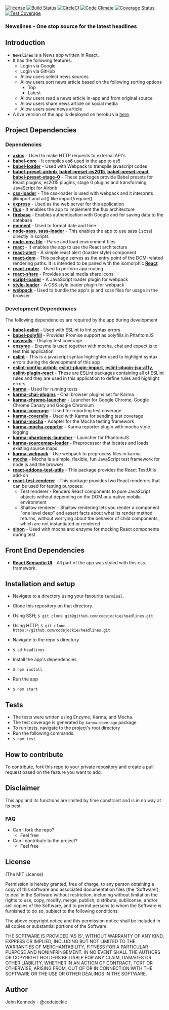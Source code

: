 [![license](https://img.shields.io/github/license/mashape/apistatus.svg?style=flat-square)](https://github.com/codejockie/headlines)
[![Build Status](https://travis-ci.org/codejockie/headlines.svg?branch=master)](https://travis-ci.org/codejockie/headlines)
[![CircleCI](https://circleci.com/gh/codejockie/headlines.svg?style=svg)](https://circleci.com/gh/codejockie/headlines)
[![Code Climate](https://codeclimate.com/github/codejockie/headlines/badges/gpa.svg)](https://codeclimate.com/github/codejockie/headlines)
[![Coverage Status](https://coveralls.io/repos/github/codejockie/headlines/badge.svg?branch=master)](https://coveralls.io/github/codejockie/headlines?branch=master)
[![Test Coverage](https://codeclimate.com/github/codejockie/headlines/badges/coverage.svg)](https://codeclimate.com/github/codejockie/headlines/coverage)

### Newslines - One stop source for the latest headlines

## Introduction
+  **`Newslines`** is a News app written in React.
+  It has the following features:
   +  Login via Google
   +  Login via GitHub
   +  Allow users select news sources
   +  Allow users sort news article based on the following sorting options
      +  Top
      +  Latest
   +  Allow users read a news article in-app and from original source
   +  Allow users share news article on social media
   +  Allow users save news article
+  A live version of the app is deployed on heroku via [here](https://newslines.herokuapp.com)

## Project Dependencies

### Dependencies
+  **[axios](https://www.npmjs.com/package/axios)** - Used to make HTTP requests to external API's
+  **[babel-core](https://www.npmjs.com/package/babel-core)** - It compiles es6 used in the app to es5
+  **[babel-loader](https://www.npmjs.com/package/babel-loader)** - Used with Webpack to transpile javascript codes
+  **[babel-preset-airbnb](https://www.npmjs.com/package/babel-preset-airbnb)**, **[babel-preset-es2015](https://www.npmjs.com/package/babel-preset-es2015)**, **[babel-preset-react](https://www.npmjs.com/package/babel-preset-react)**, **[babel-preset-stage-0](https://www.npmjs.com/package/babel-preset-stage-0)** - These packages provide Babel presets for React plugins, es2015 plugins, stage 0 plugins and transforming JavaScript for Airbnb
+  **[css-loader](https://www.npmjs.com/package/css-loader)** - The  css-loader is used with webpack and it interprets @import and url() like import/require()
+  **[express](https://www.npmjs.com/package/express)** - Used as the web server for this application
+  **[flux](https://www.npmjs.com/package/flux)** - It enables the app to implement the flux architecture
+  **[firebase](https://www.npmjs.com/package/firebase)** - Enables authentication with Google and for saving data to the database
+  **[moment](https://www.npmjs.com/package/moment)** - Used to format date and time
+  **[node-sass](https://www.npmjs.com/package/node-sass)**, **[sass-loader](https://www.npmjs.com/package/sass-loader)** - This enables the app to use sass (.scss) directly in scripts
+  **[node-env-file](https://www.npmjs.com/package/node-env-file)** - Parse and load environment files
+  **[react](https://www.npmjs.com/package/react)** - It enables the app to use the React architecture
+  **[react-alert](https://www.npmjs.com/package/react-alert)** - A simple react alert (toaster style) component
+  **[react-dom](https://www.npmjs.com/package/react-dom)** - This package serves as the entry point of the DOM-related rendering paths. It is intended to be paired with the isomorphic **[React](https://www.npmjs.com/package/react)**
+  **[react-router](https://www.npmjs.com/package/react-router)** - Used to perform app routing
+  **[react-share](https://www.npmjs.com/package/react-share)** - Provides social media share icons
+  **[script-loader](https://www.npmjs.com/package/script-loader)** - A JavaScript loader plugin for webpack
+  **[style-loader](https://www.npmjs.com/package/style-loader)** - A CSS style loader plugin for webpack
+  **[webpack](https://www.npmjs.com/package/react-router-dom)** - Used to bundle the app's js and scss files for usage in the browser

### Development Dependencies
The following dependencies are required by the app during development
  +  **[babel-eslint](https://www.npmjs.com/package/babel-eslint)** - Used with ESLint to lint syntax errors
  +  **[babel-polyfill](https://www.npmjs.com/package/babel-polyfill)** - Provides Promise support as polyfills in PhantomJS
  +  **[coveralls](https://www.npmjs.com/package/coveralls)** - Display test coverage
  +  **[enzyme](https://www.npmjs.com/package/enzyme)** - Enzyme is used together with mocha, chai and expect.js to test this application
  +  **[eslint](https://www.npmjs.com/package/eslint)** - This is a javascript syntax highlighter used to highlight syntax errors during the development of this app
  +  **[eslint-config-airbnb](https://www.npmjs.com/package/eslint-config-airbnb)**, **[eslint-plugin-import](https://www.npmjs.com/package/eslint-plugin-import)**, **[eslint-plugin-jsx-a11y](https://www.npmjs.com/package/eslint-plugin-jsx-a11y)**, **[eslint-plugin-react](https://www.npmjs.com/package/eslint-plugin-react)**  - These are ESLint packages containing all of ESLint rules and they are used in this application to define rules and highlight errors
  +  **[karma](https://www.npmjs.com/package/karma)** - Used for running tests
  +  **[karma-chai-plugins](https://www.npmjs.com/package/karma-chai-plugins)** - Chai browser plugins set for Karma
  +  **[karma-chrome-launcher](https://www.npmjs.com/package/karma-chrome-launcher)** - Launcher for Google Chrome, Google Chrome Canary and Google Chromium
  +  **[karma-coverage](https://www.npmjs.com/package/karma-coverage)** - Used for reporting test coverage
  +  **[karma-coveralls](https://www.npmjs.com/package/karma-coveralls)** - Used with Karma for sending test coverage
  +  **[karma-mocha](https://www.npmjs.com/package/karma-mocha)** - Adapter for the Mocha testing framework
  +  **[karma-mocha-reporter](https://www.npmjs.com/package/karma-mocha-reporter)** - Karma reporter plugin with mocha style logging
  +  **[karma-phantomjs-launcher](https://www.npmjs.com/package/karma-phantomjs-launcher)** - Launcher for PhantomJS
  +  **[karma-sourcemap-loader](https://www.npmjs.com/package/karma-sourcemap-loader)** - Preprocessor that locates and loads existing source maps
  +  **[karma-webpack](https://www.npmjs.com/package/karma-webpack)** - Use webpack to preprocess files in karma
  +  **[mocha](https://www.npmjs.com/package/mocha)** - Mocha is a simple, flexible, fun JavaScript test framework for node.js and the browser
  +  **[react-addons-test-utils](https://www.npmjs.com/package/react-addons-test-utils)** - This package provides the React TestUtils add-on
  +  **[react-test-renderer](https://www.npmjs.com/package/react-test-renderer)** - This package provides two React renderers that can be used for testing purposes:
     +  Test renderer - Renders React components to pure JavaScript objects without depending on the DOM or a native mobile environment
     +  Shallow renderer - Shallow rendering lets you render a component "one level deep" and assert facts about what its render method returns, without worrying about the behavior of child components, which are not instantiated or rendered
  +  **[sinon](https://www.npmjs.com/package/sinon)** - Used with mocha and enzyme for mocking React components during test

## Front End Dependencies
+  **[React Semantic UI](https://react.semantic-ui.com/)** - All part of the app was styled with this css framework.

## Installation and setup
+  Navigate to a directory using your favourite `terminal`.
+  Clone this repository on that directory.
  +  Using SSH;
    `$ git clone git@github.com:codejockie/headlines.git`

  +  Using HTTP;
    `$ git clone https://github.com/codejockie/headlines.git`

+  Navigate to the repo's directory
  +  `$ cd headlines`
+  Install the app's dependencies
  +  `$ npm install`
+  Run the app
  +  `$ npm start`

## Tests
+  The tests were written using Enzyme, Karma, and Mocha.
+  The test coverage is generated by `karma-coverage` package
+  To run tests, navigate to the project's root directory
+  Run the following commands.
  +  `$ npm test`
  

## How to contribute
To contribute, fork this repo to your private repository and create a pull request based on the feature you want to add.

## Disclaimer
This app and its functions are limited by time constraint and is in no way at its best.

### FAQ
+ Can I fork the repo?
  + Feel free
+ Can I contribute to the project?
  + Feel free

## License

(The MIT License)

Permission is hereby granted, free of charge, to any person obtaining
a copy of this software and associated documentation files (the
'Software'), to deal in the Software without restriction, including
without limitation the rights to use, copy, modify, merge, publish,
distribute, sublicense, and/or sell copies of the Software, and to
permit persons to whom the Software is furnished to do so, subject to
the following conditions:

The above copyright notice and this permission notice shall be
included in all copies or substantial portions of the Software.

THE SOFTWARE IS PROVIDED 'AS IS', WITHOUT WARRANTY OF ANY KIND,
EXPRESS OR IMPLIED, INCLUDING BUT NOT LIMITED TO THE WARRANTIES OF
MERCHANTABILITY, FITNESS FOR A PARTICULAR PURPOSE AND NONINFRINGEMENT.
IN NO EVENT SHALL THE AUTHORS OR COPYRIGHT HOLDERS BE LIABLE FOR ANY
CLAIM, DAMAGES OR OTHER LIABILITY, WHETHER IN AN ACTION OF CONTRACT,
TORT OR OTHERWISE, ARISING FROM, OUT OF OR IN CONNECTION WITH THE
SOFTWARE OR THE USE OR OTHER DEALINGS IN THE SOFTWARE.

## Author
John Kennedy - @codejockie
